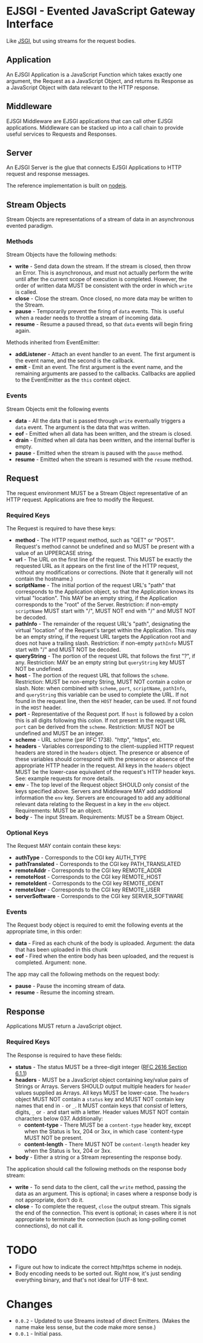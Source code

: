 # EJSGI - Evented JavaScript Gateway Interface

Like [JSGI](http://wiki.commonjs.org/wiki/JSGI), but using streams for the request bodies.

## Application

An EJSGI Application is a JavaScript Function which takes exactly one argument, the Request as a JavaScript Object, and returns its Response as a JavaScript Object with data relevant to the HTTP response.

## Middleware

EJSGI Middleware are EJSGI applications that can call other EJSGI applications.  Middleware can be stacked up into a call chain to provide useful services to Requests and Responses.

## Server 

An EJSGI Server is the glue that connects EJSGI Applications to HTTP request and response messages.

The reference implementation is built on [nodejs](http://nodejs.org/).

## Stream Objects

Stream Objects are representations of a stream of data in an asynchronous evented paradigm.

### Methods

Stream Objects have the following methods:

* **write** - Send data down the stream.  If the stream is closed, then throw an Error.  This is asynchronous, and must not actually perform the write until after the current scope of execution is completed.  However, the order of written data MUST be consistent with the order in which `write` is called.
* **close** - Close the stream.  Once closed, no more data may be written to the Stream.
* **pause** - Temporarily prevent the firing of `data` events.  This is useful when a reader needs to throttle a stream of incoming data.
* **resume** - Resume a paused thread, so that `data` events will begin firing again.

Methods inherited from EventEmitter:

* **addListener** - Attach an event handler to an event.  The first argument is the event name, and the second is the callback.
* **emit** - Emit an event.  The first argument is the event name, and the remaining arguments are passed to the callbacks.  Callbacks are applied to the EventEmitter as the `this` context object.

### Events

Stream Objects emit the following events

* **data** - All the data that is passed through `write` eventually triggers a `data` event.  The argument is the data that was written.
* **eof** - Emitted when all data has been written, and the stream is closed.
* **drain** - Emitted when all data has been written, and the internal buffer is empty.
* **pause** - Emitted when the stream is paused with the `pause` method.
* **resume** - Emitted when the stream is resumed with the `resume` method.

## Request

The request environment MUST be a Stream Object representative of an HTTP request. Applications are free to modify the Request.

### Required Keys

The Request is required to have these keys:

*  **method** - The HTTP request method, such as "GET" or "POST". Request's method cannot be undefined and so MUST be present with a value of an UPPERCASE string.
* **url** - The URL on the first line of the request. This MUST be exactly the requested URL as it appears on the first line of the HTTP request, without any modifications or corrections.  (Note that it generally will not contain the hostname.)
* **scriptName** - The initial portion of the request URL's "path" that corresponds to the Application object, so that the Application knows its virtual "location". This MAY be an empty string, if the Application corresponds to the "root" of the Server. Restriction: if non-empty `scriptName` MUST start with "/", MUST NOT end with "/" and MUST NOT be decoded.
* **pathInfo** - The remainder of the request URL's "path", designating the virtual "location" of the Request's target within the Application. This may be an empty string, if the request URL targets the Application root and does not have a trailing slash. Restriction: if non-empty `pathInfo` MUST start with "/" and MUST NOT be decoded.
* **queryString** - The portion of the request URL that follows the first "?", if any. Restriction: MAY be an empty string but `queryString` key MUST NOT be undefined.
* **host** - The portion of the request URL that follows the `scheme`. Restriction: MUST be non-empty String, MUST NOT contain a colon or slash. Note: when combined with `scheme`, `port`, `scriptName`, `pathInfo`, and `queryString` this variable can be used to complete the URL.  If not found in the request line, then the `HOST` header, can be used.  If not found in the `HOST` header.
* **port** - Representative of the Request port. If `host` is followed by a colon this is all digits following this colon. If not present in the request URL `port` can be derived from the `scheme`. Restriction: MUST NOT be undefined and MUST be an integer.
* **scheme** - URL scheme (per RFC 1738). "http", "https", etc.
* **headers** - Variables corresponding to the client-supplied HTTP request headers are stored in the `headers` object. The presence or absence of these variables should correspond with the presence or absence of the appropriate HTTP header in the request. All keys in the `headers` object MUST be the lower-case equivalent of the request's HTTP header keys. See: example requests for more details. 
* **env** - The top level of the Request object SHOULD only consist of the keys specified above. Servers and Middleware MAY add additional information the `env` key. Servers are encouraged to add any additional relevant data relating to the Request in a key in the `env` object. Requirements: MUST be an object.
* **body** - The input Stream. Requirements: MUST be a Stream Object.

### Optional Keys

The Request MAY contain contain these keys: 

* **authType** - Corresponds to the CGI key AUTH_TYPE
* **pathTranslated** - Corresponds to the CGI key PATH_TRANSLATED
* **remoteAddr** - Corresponds to the CGI key REMOTE_ADDR
* **remoteHost** - Corresponds to the CGI key REMOTE_HOST
* **remoteIdent** - Corresponds to the CGI key REMOTE_IDENT
* **remoteUser** - Corresponds to the CGI key REMOTE_USER
* **serverSoftware** - Corresponds to the CGI key SERVER_SOFTWARE

### Events

The Request body object is required to emit the following events at the appropriate time, in this order:

* **data** - Fired as each chunk of the body is uploaded.
  Argument: the data that has been uploaded in this chunk
* **eof** - Fired when the entire body has been uploaded, and the request is completed.
  Argument: none.

The app may call the following methods on the request body:

* **pause** - Pause the incoming stream of data.
* **resume** - Resume the incoming stream.

## Response

Applications MUST return a JavaScript object.

### Required Keys

The Response is required to have these fields:

* **status** -  The status MUST be a three-digit integer ([RFC 2616 Section 6.1.1](http://www.w3.org/Protocols/rfc2616/rfc2616-sec6.html#sec6.1.1))
* **headers** - MUST be a JavaScript object containing key/value pairs of Strings or Arrays. Servers SHOULD output multiple headers for `header` values supplied as Arrays. All keys MUST be lower-case. The `headers` object MUST NOT contain a `status` key and MUST NOT contain key names that end in `-` or `_`. It MUST contain keys that consist of letters, digits, `_` or `-` and start with a letter. Header values MUST NOT contain characters below 037.  Additionally:
  * **content-type** - There MUST be a `content-type` header key, except when the Status is 1xx, 204 or 3xx, in which case `content-type MUST NOT be present.
  * **content-length** - There MUST NOT be `content-length` header key when the Status is 1xx, 204 or 3xx.
* **body** - Either a string or a Stream representing the response body.

The application should call the following methods on the response body stream:

* **write** - To send data to the client, call the `write` method, passing the data as an argument. This is optional; in cases where a response body is not appropriate, don't do it.
* **close** - To complete the request, `close` the output stream.  This signals the end of the connection.  This event is optional; in cases where it is not appropriate to terminate the connection (such as long-polling comet connections), do not call it.

# TODO

* Figure out how to indicate the correct http/https scheme in nodejs.
* Body encoding needs to be sorted out.  Right now, it's just sending everything binary, and that's not ideal for UTF-8 text.

# Changes

 * `0.0.2` - Updated to use Streams instead of direct Emitters. (Makes the name make less sense, but the code make more sense.)
 * `0.0.1` - Initial pass.